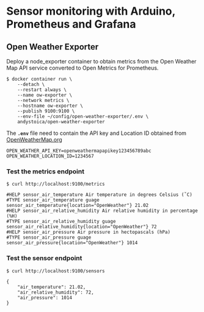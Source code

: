 # Sensor monitoring with Arduino, Prometheus and Grafana


## Open Weather Exporter

Deploy a node_exporter container to obtain metrics from the Open Weather Map API service converted to Open Metrics for Prometheus.

	$ docker container run \
		--detach \
		--restart always \
		--name ow-exporter \
		--network metrics \
		--hostname ow-exporter \
		--publish 9100:9100 \
		--env-file ~/config/open-weather-exporter/.env \
		andystoica/open-weather-exporter
		
The **`.env`** file need to contain the API key and Location ID obtained from [OpenWeatherMap.org](http://OpenWeatherMap.org)

	OPEN_WEATHER_API_KEY=openweathermapapikey123456789abc
	OPEN_WEATHER_LOCATION_ID=1234567	
	
### Test the metrics endpoint

	$ curl http://localhost:9100/metrics
>
	#HELP sensor_air_temperature Air temperature in degrees Celsius (˚C)
	#TYPE sensor_air_temperature guage
	sensor_air_temperature{location="OpenWeather"} 21.02
	#HELP sensor_air_relative_humidity Air relative humidity in percentage (%H)
	#TYPE sensor_air_relative_humidity guage
	sensor_air_relative_humidity{location="OpenWeather"} 72
	#HELP sensor_air_pressure Air pressure in hectopascals (hPa)
	#TYPE sensor_air_pressure guage
	sensor_air_pressure{location="OpenWeather"} 1014

### Test the sensor endpoint
	
	$ curl http://localhost:9100/sensors
>
	{
		"air_temperature": 21.02,
		"air_relative_humidity": 72,
		"air_pressure": 1014
	}